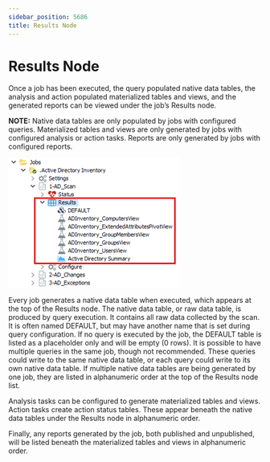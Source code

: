 ```yaml
---
sidebar_position: 5686
title: Results Node
---
```


# Results Node

Once a job has been executed, the query populated native data tables, the analysis and action populated materialized tables and views, and the generated reports can be viewed under the job’s Results node.

**NOTE:** Native data tables are only populated by jobs with configured queries. Materialized tables and views are only generated by jobs with configured analysis or action tasks. Reports are only generated by jobs with configured reports.

![Results Node](../../../../../../../static/images/AccessAnalyzer_12.0/Content/Resources/Images/EnterpriseAuditor/Admin/Jobs/ResultsNode.png "Results Node")

Every job generates a native data table when executed, which appears at the top of the Results node. The native data table, or raw data table, is produced by query execution. It contains all raw data collected by the scan. It is often named DEFAULT, but may have another name that is set during query configuration. If no query is executed by the job, the DEFAULT table is listed as a placeholder only and will be empty (0 rows). It is possible to have multiple queries in the same job, though not recommended. These queries could write to the same native data table, or each query could write to its own native data table. If multiple native data tables are being generated by one job, they are listed in alphanumeric order at the top of the Results node list.

Analysis tasks can be configured to generate materialized tables and views. Action tasks create action status tables. These appear beneath the native data tables under the Results node in alphanumeric order.

Finally, any reports generated by the job, both published and unpublished, will be listed beneath the materialized tables and views in alphanumeric order.